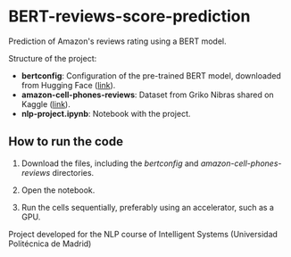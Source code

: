 # BERT-reviews-score-prediction
Prediction of Amazon's reviews rating using a BERT model.

Structure of the project:
* **bertconfig**: Configuration of the pre-trained BERT model, downloaded from Hugging Face ([link](https://huggingface.co/google/bert_uncased_L-12_H-768_A-12)).
* **amazon-cell-phones-reviews**: Dataset from Griko Nibras shared on Kaggle ([link](http://https://www.kaggle.com/grikomsn/amazon-cell-phones-reviews?select=20191226-reviews.csv)).
* **nlp-project.ipynb**: Notebook with the project.

## How to run the code

1) Download the files, including the *bertconfig* and *amazon-cell-phones-reviews* directories.

2) Open the notebook.

3) Run the cells sequentially, preferably using an accelerator, such as a GPU.


Project developed for the NLP course of Intelligent Systems (Universidad Politécnica de Madrid)
